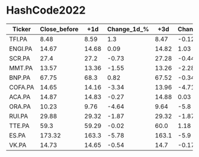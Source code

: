 # HashCode2022
| Ticker | Close_before | +1d | Change_1d_% | +3d | Change_3d_% | +7d | Change_7d_% | +30d | Change_30d_% |
| --- | --- | --- | --- | --- | --- | --- | --- | --- | --- |
| TFI.PA | 8.48 | 8.59 | 1.3 | 8.47 | -0.12 | 8.86 | 4.48 | 8.85 | 4.36 |
| ENGI.PA | 14.67 | 14.68 | 0.09 | 14.82 | 1.03 | 15.22 | 3.71 | 15.48 | 5.55 |
| SCR.PA | 27.4 | 27.2 | -0.73 | 27.28 | -0.44 | 26.82 | -2.12 | 26.04 | -4.96 |
| MMT.PA | 13.57 | 13.36 | -1.55 | 13.26 | -2.28 | 13.12 | -3.32 | 13.8 | 1.69 |
| BNP.PA | 67.75 | 68.3 | 0.82 | 67.52 | -0.34 | 67.06 | -1.01 | 59.46 | -12.23 |
| COFA.PA | 14.65 | 14.16 | -3.34 | 13.96 | -4.71 | 13.83 | -5.6 | 13.36 | -8.81 |
| ACA.PA | 14.87 | 14.83 | -0.27 | 14.88 | 0.03 | 14.52 | -2.32 | 12.74 | -14.32 |
| ORA.PA | 10.23 | 9.76 | -4.64 | 9.64 | -5.8 | 9.16 | -10.5 | 9.49 | -7.3 |
| RUI.PA | 29.88 | 29.32 | -1.87 | 29.32 | -1.87 | 26.25 | -12.16 | 26.85 | -10.16 |
| TTE.PA | 59.3 | 59.29 | -0.02 | 60.0 | 1.18 | 59.55 | 0.42 | 60.6 | 2.2 |
| ES.PA | 173.32 | 163.3 | -5.78 | 163.1 | -5.9 | 158.39 | -8.62 | 157.2 | -9.3 |
| VK.PA | 14.73 | 14.65 | -0.54 | 14.7 | -0.17 | 14.8 | 0.51 | 14.8 | 0.51 |
